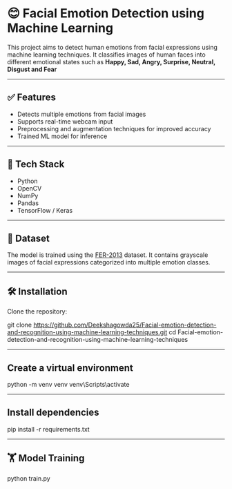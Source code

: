 # 😊 Facial Emotion Detection using Machine Learning

This project aims to detect human emotions from facial expressions using machine learning techniques. It classifies images of human faces into different emotional states such as **Happy, Sad, Angry, Surprise, Neutral, Disgust and Fear**

---

## ✅ Features

- Detects multiple emotions from facial images
- Supports real-time webcam input
- Preprocessing and augmentation techniques for improved accuracy
- Trained ML model for inference

---

## 🧠 Tech Stack

- Python
- OpenCV
- NumPy
- Pandas
- TensorFlow / Keras

---

## 📂 Dataset

The model is trained using the [FER-2013](https://www.kaggle.com/datasets/msambare/fer2013) dataset. It contains grayscale images of facial expressions categorized into multiple emotion classes.

---

## 🛠️ Installation

Clone the repository:

git clone https://github.com/Deekshagowda25/Facial-emotion-detection-and-recognition-using-machine-learning-techniques.git
cd Facial-emotion-detection-and-recognition-using-machine-learning-techniques

---

## Create a virtual environment

python -m venv venv
venv\Scripts\activate

---

## Install dependencies

pip install -r requirements.txt

---

## 🏋️ Model Training

python train.py

